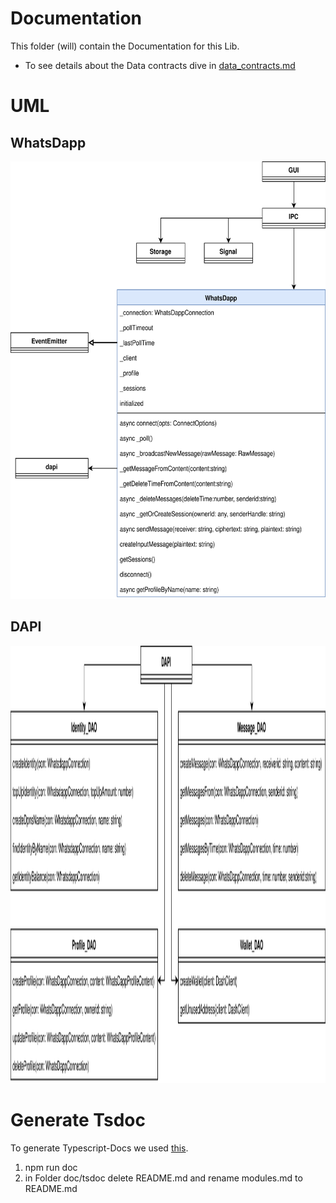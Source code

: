 # Documentation
This folder (will) contain the Documentation for this Lib.
- To see details about the Data contracts dive in [data_contracts.md](data_contracts.md)

# UML

## WhatsDapp


<img src="../images/uml-Whatsdapp.svg" width="700" height="700">

## DAPI

<img src="../images/uml-DAPI.svg" width="800" height="700">

# Generate Tsdoc
To generate Typescript-Docs we used [this](https://www.npmjs.com/package/typedoc-plugin-markdown).
1. npm run doc
2. in Folder doc/tsdoc delete README.md and rename modules.md to README.md
